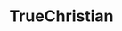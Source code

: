 ---
title: TrueChristian
crosslinks:
- Christianity
- youtubefactsbot
- youtubot
- cosmicservant
- judaism
- ChristianCoffeeTime
- Reformed
- islam
- dailyverse
- RPChristians
- AcademicBiblical
- MassdropBot
- TheArmorofGod
- DebateAChristian
- tenprecepts
- ReasonableFaith
- NoStupidQuestions
- Drama
- todayilearned
- Catholicism
---